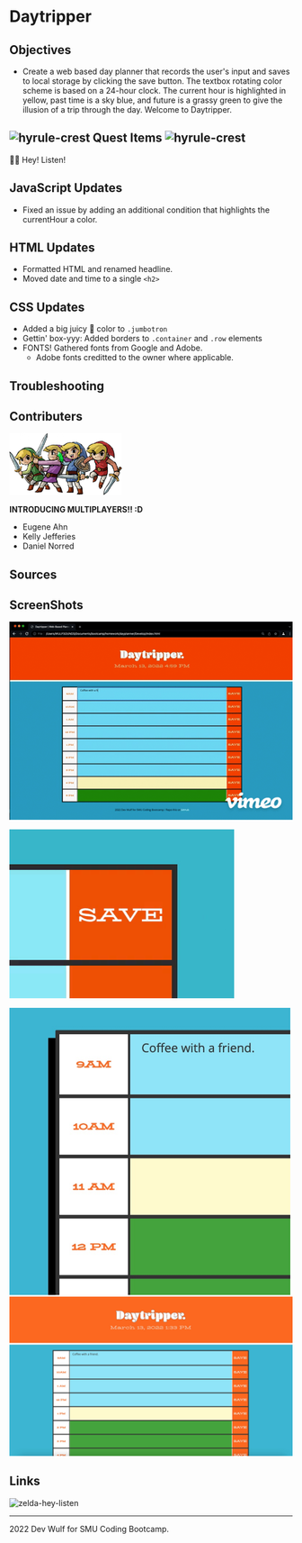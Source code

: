 # Daytripper

## **Objectives**

   * Create a web based day planner that records the user's input and saves to local storage by clicking the save button. The textbox rotating color scheme is based on a 24-hour clock. The current hour is highlighted in yellow, past time is a sky blue, and future is a grassy green to give the illusion of a trip through the day. Welcome to Daytripper.

## <img src="https://64.media.tumblr.com/tumblr_mdghlnkX3f1qdtfd6o1_400.gif" alt="hyrule-crest" width="25"/> **Quest Items** <img src="https://64.media.tumblr.com/tumblr_mdghlnkX3f1qdtfd6o1_400.gif" alt="hyrule-crest" width="25"/>

🧚🏻 Hey! Listen!

## **JavaScript Updates**

   * Fixed an issue by adding an additional condition that highlights the currentHour a color.

## **HTML Updates**

   * Formatted HTML and renamed headline.
   * Moved date and time to a single `<h2>`

## **CSS Updates**

   * Added a big juicy 🍊 color to `.jumbotron`
   * Gettin' box-yyy: Added borders to `.container` and `.row` elements
   * FONTS! Gathered fonts from Google and Adobe. 
      - Adobe fonts creditted to the owner where applicable.

## **Troubleshooting**


## **Contributers**
  
<img src="./images/four-swords.png" alt="zelda-four-swords" width="200" />

**INTRODUCING MULTIPLAYERS!! :D**

   * Eugene Ahn
   * Kelly Jefferies
   * Daniel Norred

## **Sources**

## **ScreenShots**

![Daytripper-gif](./images/Daytripper-vid-low.gif)

![Save-button](./images/save-button.gif)

<img src="./images/schedule-grab.jpg" width=500 />

<img src="./images/Daytrip-grab.jpg" width=900 />

## **Links**

<img src="https://31.media.tumblr.com/tumblr_m8rs5jxdFv1rd2i8so1_500.gif" alt="zelda-hey-listen" width="200"/>

------------------------------------------------------------------------------
2022 Dev Wulf for SMU Coding Bootcamp.
